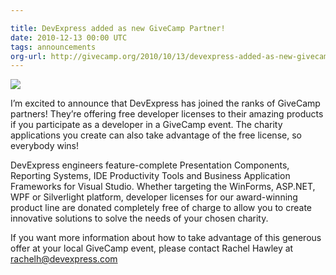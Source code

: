 ```yaml
---

title: DevExpress added as new GiveCamp Partner!
date: 2010-12-13 00:00 UTC
tags: announcements
org-url: http://givecamp.org/2010/10/13/devexpress-added-as-new-givecamp-partner/
---
```


[![](/img/news/DevExpress-DCD-Blue.png)](https://www.devexpress.com/)

I’m excited to announce that DevExpress has joined the ranks of GiveCamp partners! They’re offering free developer licenses to their amazing products if you participate as a developer in a GiveCamp event. The charity applications you create can also take advantage of the free license, so everybody wins!

DevExpress engineers feature-complete Presentation Components, Reporting Systems, IDE Productivity Tools and Business Application Frameworks for Visual Studio. Whether targeting the WinForms, ASP.NET, WPF or Silverlight platform, developer licenses for our award-winning product line are donated completely free of charge to allow you to create innovative solutions to solve the needs of your chosen charity.

If you want more information about how to take advantage of this generous offer at your local GiveCamp event, please contact Rachel Hawley at <rachelh@devexpress.com>
